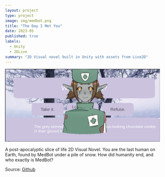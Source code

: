 ```yaml
---
layout: project
type: project
image: img/medbot.png
title: "The Day I Met You"
date: 2023-05
published: true
labels:
  - Unity
  - 2DLive
summary: "2D Visual novel built in Unity with assets from Live2D"
---
```


<img class="img-fluid" src="../img/medbot2.png">

A post-apocalyptic slice of life 2D Visual Novel. You are the last human on Earth, found by MedBot under a pile of snow.
How did humanity end, and who exactly is MedBot?

Source: <a href="https://github.com/MattiaFerrara/VisualNovel"><i class="large github icon "></i>Github</a>
